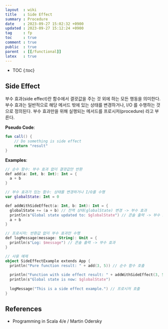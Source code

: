 ```yaml
---
layout  : wiki
title   : Side Effect
summary : Procedure
date    : 2023-09-27 15:02:32 +0900
updated : 2023-09-27 15:12:24 +0900
tag     : fp
toc     : true
comment : true
public  : true
parent  : [[/functional]]
latex   : true
---
```

* TOC
{:toc}

## Side Effect

부수 효과(side effect)란 함수에서 결괏값을 주는 것 외에 하는 모든 행동을 의미한다.
부수 효과는 일반적으로 해당 메서드 밖에 있는 상태를 변경하거나, I/O 를 수행하는 것으로 정의된다.
부수 효과만을 위해 실행되는 메서드를 프로시저(procedure) 라고 부른다.

__Pseudo Code__:

```kotlin
fun call() {
    // Do something is side effect
    return "result"
}
```

__Examples__:

```kotlin
// 순수 함수: 부수 효과 없이 결괏값만 반환
def add(a: Int, b: Int): Int = {
  a + b
}

// 부수 효과가 있는 함수: 상태를 변경하거나 I/O를 수행
var globalState: Int = 0

def addWithSideEffect(a: Int, b: Int): Int = {
  globalState += (a + b) // 전역 상태(globalState) 변경 -> 부수 효과
  println(s"Global state updated to: $globalState") // 콘솔 출력 -> 부수 효과
  a + b
}

// 프로시저: 반환값 없이 부수 효과만 수행
def logMessage(message: String): Unit = {
  println(s"Log: $message") // 콘솔 출력 -> 부수 효과
}

// 사용 예제
object SideEffectExample extends App {
  println("Pure function result: " + add(3, 5)) // 순수 함수 호출
  
  println("Function with side effect result: " + addWithSideEffect(3, 5))
  println(s"Global state is now: $globalState")
  
  logMessage("This is a side effect example.") // 프로시저 호출
}
```

## References

- Programming in Scala 4/e / Martin Odersky